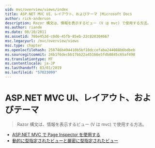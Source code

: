 ```yaml
---
uid: mvc/overview/views/index
title: ASP.NET MVC UI、レイアウト、およびテーマ |Microsoft Docs
author: rick-anderson
description: Razor 構文は、情報を表示するビュー (V は mvc) で使用する方法。
ms.author: riande
ms.date: 08/10/2011
ms.assetid: 786e452d-c0d6-45fb-85eb-22c820304667
msc.legacyurl: /mvc/overview/views
msc.type: chapter
ms.openlocfilehash: 258746b494410b5bf10dccefaba244088b6bdbeb
ms.sourcegitcommit: 24b1f6decbb17bb22a45166e5fdb0845c65af498
ms.translationtype: MT
ms.contentlocale: ja-JP
ms.lasthandoff: 03/01/2019
ms.locfileid: "57023099"
---
```

<a name="aspnet-mvc-ui-layouts-and-themes"></a>ASP.NET MVC UI、レイアウト、およびテーマ
====================
> Razor 構文は、情報を表示するビュー (V は mvc) で使用する方法。


- [ASP.NET MVC で Page Inspector を使用する](using-page-inspector-in-aspnet-mvc.md)
- [動的に型指定されたビューと厳密に型指定されたビュー](dynamic-v-strongly-typed-views.md)
